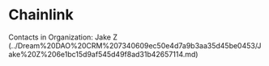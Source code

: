 # Chainlink

Contacts in Organization: Jake Z  (../Dream%20DAO%20CRM%207340609ec50e4d7a9b3aa35d45be0453/Jake%20Z%206e1bc15d9af545d49f8ad31b42657114.md)